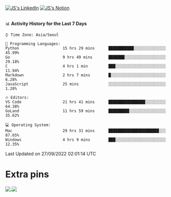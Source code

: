 
[![JS's LinkedIn](https://img.shields.io/badge/LinkedIn-blue?style=for-the-badge&logo=linkedin)](https://www.linkedin.com/in/jaeseung-lee-5a2a32139/) 
[![JS's Notion](https://img.shields.io/badge/Notion-black?style=for-the-badge&logo=notion)](https://bit.ly/ljswiki1) <br><br>
<!-- ![JS's GitHub stats](https://github-readme-stats-lemon-five.vercel.app/api?username=tkxkd0159&hide=contribs,prs,stars,issues&show_icons=true&theme=react&include_all_commits=true)   -->
<!-- ![Top Langs](https://github-readme-stats-lemon-five.vercel.app/api/top-langs/?username=tkxkd0159&layout=compact&hide=jupyter%20notebook,scss,html,css&langs_count=10)  -->


<!--START_SECTION:waka-->
📊 **Activity History for the Last 7 Days** 

```text
⌚︎ Time Zone: Asia/Seoul

💬 Programming Languages: 
Python                   15 hrs 29 mins      ███████████░░░░░░░░░░░░░░   45.99% 
Go                       9 hrs 49 mins       ███████░░░░░░░░░░░░░░░░░░   29.18% 
C                        4 hrs 1 min         ███░░░░░░░░░░░░░░░░░░░░░░   11.94% 
Markdown                 2 hrs 7 mins        █░░░░░░░░░░░░░░░░░░░░░░░░   6.28% 
JavaScript               25 mins             ░░░░░░░░░░░░░░░░░░░░░░░░░   1.28%

🔥 Editors: 
VS Code                  21 hrs 41 mins      ████████████████░░░░░░░░░   64.38% 
GoLand                   11 hrs 59 mins      █████████░░░░░░░░░░░░░░░░   35.62%

💻 Operating System: 
Mac                      29 hrs 31 mins      ██████████████████████░░░   87.65% 
Windows                  4 hrs 9 mins        ███░░░░░░░░░░░░░░░░░░░░░░   12.35%

```


 Last Updated on 27/09/2022 02:01:14 UTC
<!--END_SECTION:waka-->

# Extra pins
<a href="https://github.com/tkxkd0159/tkxkd0159.github.io">
  <img align="center" src="https://github-readme-stats-lemon-five.vercel.app/api/pin/?username=tkxkd0159&repo=nft-card-game&theme=react" />
</a>
<a href="https://github.com/tkxkd0159/dsalgo">
  <img align="center" src="https://github-readme-stats-lemon-five.vercel.app/api/pin/?username=tkxkd0159&repo=dsalgo&theme=react" />
</a>

<!---
- 🔭 I’m currently working on ...
- 🌱 I’m currently learning blockchain and distributed network
- 👯 I’m looking to collaborate on ...
- 🤔 I’m looking for help with ...
- 💬 Ask me about ...
- 📫 How to reach me: ...
- 😄 Pronouns: ...
- ⚡ Fun fact: ...
-->
